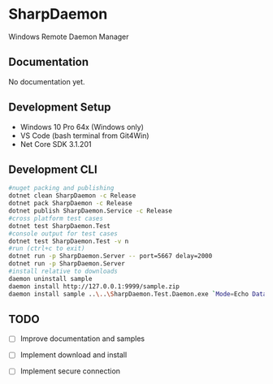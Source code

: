 # SharpDaemon

Windows Remote Daemon Manager

## Documentation

No documentation yet.

## Development Setup

- Windows 10 Pro 64x (Windows only)
- VS Code (bash terminal from Git4Win)
- Net Core SDK 3.1.201

## Development CLI

```bash
#nuget packing and publishing
dotnet clean SharpDaemon -c Release
dotnet pack SharpDaemon -c Release
dotnet publish SharpDaemon.Service -c Release
#cross platform test cases
dotnet test SharpDaemon.Test
#console output for test cases
dotnet test SharpDaemon.Test -v n
#run (ctrl+c to exit)
dotnet run -p SharpDaemon.Server -- port=5667 delay=2000
dotnet run -p SharpDaemon.Server
#install relative to downloads
daemon uninstall sample
daemon install http://127.0.0.1:9999/sample.zip
daemon install sample ..\..\SharpDaemon.Test.Daemon.exe `Mode=Echo Data=Hello Delay=200`
```

## TODO

- [ ] Improve documentation and samples
- [ ] Implement download and install
- [ ] Implement secure connection

